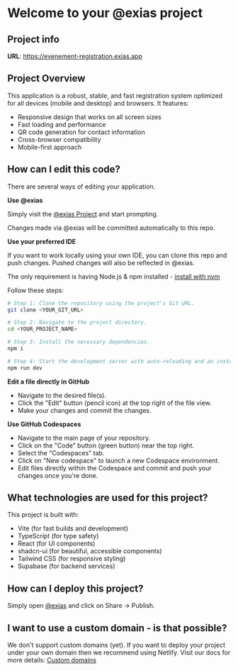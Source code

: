 # Welcome to your @exias project

## Project info

**URL**: https://evenement-registration.exias.app

## Project Overview

This application is a robust, stable, and fast registration system optimized for all devices (mobile and desktop) and browsers. It features:

- Responsive design that works on all screen sizes
- Fast loading and performance
- QR code generation for contact information
- Cross-browser compatibility
- Mobile-first approach

## How can I edit this code?

There are several ways of editing your application.

**Use @exias**

Simply visit the [@exias Project](https://evenement-registration.exias.app) and start prompting.

Changes made via @exias will be committed automatically to this repo.

**Use your preferred IDE**

If you want to work locally using your own IDE, you can clone this repo and push changes. Pushed changes will also be reflected in @exias.

The only requirement is having Node.js & npm installed - [install with nvm](https://github.com/nvm-sh/nvm#installing-and-updating)

Follow these steps:

```sh
# Step 1: Clone the repository using the project's Git URL.
git clone <YOUR_GIT_URL>

# Step 2: Navigate to the project directory.
cd <YOUR_PROJECT_NAME>

# Step 3: Install the necessary dependencies.
npm i

# Step 4: Start the development server with auto-reloading and an instant preview.
npm run dev
```

**Edit a file directly in GitHub**

- Navigate to the desired file(s).
- Click the "Edit" button (pencil icon) at the top right of the file view.
- Make your changes and commit the changes.

**Use GitHub Codespaces**

- Navigate to the main page of your repository.
- Click on the "Code" button (green button) near the top right.
- Select the "Codespaces" tab.
- Click on "New codespace" to launch a new Codespace environment.
- Edit files directly within the Codespace and commit and push your changes once you're done.

## What technologies are used for this project?

This project is built with:

- Vite (for fast builds and development)
- TypeScript (for type safety)
- React (for UI components)
- shadcn-ui (for beautiful, accessible components)
- Tailwind CSS (for responsive styling)
- Supabase (for backend services)

## How can I deploy this project?

Simply open [@exias](https://evenement-registration.exias.app) and click on Share -> Publish.

## I want to use a custom domain - is that possible?

We don't support custom domains (yet). If you want to deploy your project under your own domain then we recommend using Netlify. Visit our docs for more details: [Custom domains](https://docs.lovable.dev/tips-tricks/custom-domain/)